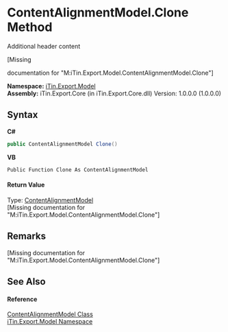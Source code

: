 # ContentAlignmentModel.Clone Method 
Additional header content 

\[Missing <summary> documentation for "M:iTin.Export.Model.ContentAlignmentModel.Clone"\]

**Namespace:**&nbsp;<a href="ef57ffcc-e95e-b212-5a46-9aa6f5a3511f">iTin.Export.Model</a><br />**Assembly:**&nbsp;iTin.Export.Core (in iTin.Export.Core.dll) Version: 1.0.0.0 (1.0.0.0)

## Syntax

**C#**<br />
``` C#
public ContentAlignmentModel Clone()
```

**VB**<br />
``` VB
Public Function Clone As ContentAlignmentModel
```


#### Return Value
Type: <a href="4fa0d6ba-6ed0-1abd-854c-c1a933029d43">ContentAlignmentModel</a><br />\[Missing <returns> documentation for "M:iTin.Export.Model.ContentAlignmentModel.Clone"\]

## Remarks
\[Missing <remarks> documentation for "M:iTin.Export.Model.ContentAlignmentModel.Clone"\]

## See Also


#### Reference
<a href="4fa0d6ba-6ed0-1abd-854c-c1a933029d43">ContentAlignmentModel Class</a><br /><a href="ef57ffcc-e95e-b212-5a46-9aa6f5a3511f">iTin.Export.Model Namespace</a><br />